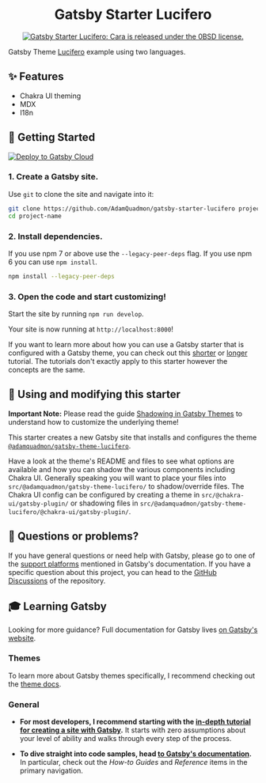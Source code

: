 <h1 align="center">
  Gatsby Starter Lucifero
</h1>

<p align="center">
  <a href="https://github.com/adamquadmon/gatsby-starter-lucifero/blob/master/LICENSE">
    <img src="https://img.shields.io/badge/license-0BSD-blue.svg" alt="Gatsby Starter Lucifero: Cara is released under the 0BSD license." />
  </a>
</p>

Gatsby Theme [Lucifero](https://github.com/AdamQuadmon/gatsby-themes/tree/main/themes/gatsby-theme-lucifero) example using two languages.

## ✨ Features

- Chakra UI theming
- MDX
- I18n

## 🚀 Getting Started

[<img src="https://www.gatsbyjs.com/deploynow.svg" alt="Deploy to Gatsby Cloud">](https://www.gatsbyjs.com/dashboard/deploynow?url=https://github.com/AdamQuadmon/gatsby-starter-lucifero)

### 1. **Create a Gatsby site.**

Use `git` to clone the site and navigate into it:

```sh
git clone https://github.com/AdamQuadmon/gatsby-starter-lucifero project-name
cd project-name
```

### 2. **Install dependencies.**

If you use npm 7 or above use the `--legacy-peer-deps` flag. If you use npm 6 you can use `npm install`.

```sh
npm install --legacy-peer-deps
```

### 3. **Open the code and start customizing!**

Start the site by running `npm run develop`.

Your site is now running at `http://localhost:8000`!

If you want to learn more about how you can use a Gatsby starter that is configured with a Gatsby theme, you can check out this [shorter](https://www.gatsbyjs.com/docs/how-to/plugins-and-themes/using-a-gatsby-theme/) or [longer](https://www.gatsbyjs.com/tutorial/using-a-theme/) tutorial. The tutorials don't exactly apply to this starter however the concepts are the same.

## 📝 Using and modifying this starter

**Important Note:** Please read the guide [Shadowing in Gatsby Themes](https://www.gatsbyjs.com/docs/how-to/plugins-and-themes/shadowing/) to understand how to customize the underlying theme!

This starter creates a new Gatsby site that installs and configures the theme [`@adamquadmon/gatsby-theme-lucifero`](https://github.com/AdamQuadmon/gatsby-themes/tree/main/themes/gatsby-theme-lucifero).

Have a look at the theme's README and files to see what options are available and how you can shadow the various components including Chakra UI. Generally speaking you will want to place your files into `src/@adamquadmon/gatsby-theme-lucifero/` to shadow/override files. The Chakra UI config can be configured by creating a theme in `src/@chakra-ui/gatsby-plugin/` or shadowing files in `src/@adamquadmon/gatsby-theme-lucifero/@chakra-ui/gatsby-plugin/`.

## 🤔 Questions or problems?

If you have general questions or need help with Gatsby, please go to one of the [support platforms](https://www.gatsbyjs.com/contributing/community/#where-to-get-support) mentioned in Gatsby's documentation. If you have a specific question about this project, you can head to the [GitHub Discussions](https://github.com/AdamQuadmon/gatsby-themes/discussions) of the repository.

## 🎓 Learning Gatsby

Looking for more guidance? Full documentation for Gatsby lives [on Gatsby's website](https://www.gatsbyjs.com/).

### Themes

To learn more about Gatsby themes specifically, I recommend checking out the [theme docs](https://www.gatsbyjs.com/docs/themes/).

### General

- **For most developers, I recommend starting with the [in-depth tutorial for creating a site with Gatsby](https://www.gatsbyjs.com/docs/tutorial/).** It starts with zero assumptions about your level of ability and walks through every step of the process.

- **To dive straight into code samples, head [to Gatsby's documentation](https://www.gatsbyjs.com/docs/).** In particular, check out the _How-to Guides_ and _Reference_ items in the primary navigation.
